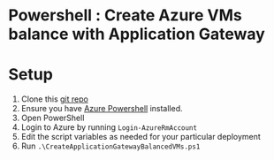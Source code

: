 # Powershell : Create Azure VMs balance with Application Gateway

# Setup

1. Clone this [git repo](https://github.com/m-gagne/PS-AppGateWayVMs)
1. Ensure you have [Azure Powershell](https://azure.microsoft.com/en-us/documentation/articles/powershell-install-configure/) installed.
1. Open PowerShell
1. Login to Azure by running `Login-AzureRmAccount`
1. Edit the script variables as needed for your particular deployment
1. Run `.\CreateApplicationGatewayBalancedVMs.ps1`